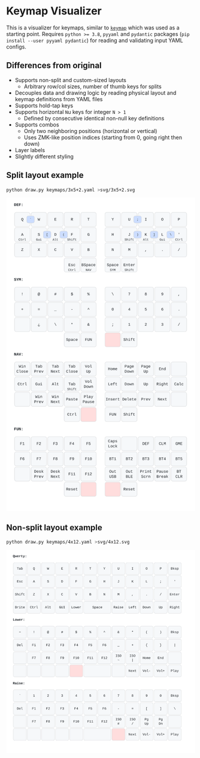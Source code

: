 # Keymap Visualizer

This is a visualizer for keymaps, similar to [`keymap`](https://github.com/callum-oakley/keymap) which was used as a starting point.
Requires `python >= 3.8`, `pyyaml` and `pydantic` packages (`pip install --user pyyaml pydantic`) for reading and validating input YAML configs.

## Differences from original
- Supports non-split and custom-sized layouts
    - Arbitrary row/col sizes, number of thumb keys for splits
- Decouples data and drawing logic by reading physical layout and keymap definitions from YAML files
- Supports hold-tap keys
- Supports horizontal `N`u keys for integer `N > 1`
    - Defined by consecutive identical non-null key definitions
- Supports combos
    - Only two neighboring positions (horizontal or vertical)
    - Uses ZMK-like position indices (starting from 0, going right then down)
- Layer labels
- Slightly different styling

## Split layout example
```sh
python draw.py keymaps/3x5+2.yaml >svg/3x5+2.svg
```

![Example 3x5+2 layout](svg/3x5+2.svg)

## Non-split layout example
```sh
python draw.py keymaps/4x12.yaml >svg/4x12.svg
```

![Example 4x12 layout](svg/4x12.svg)
